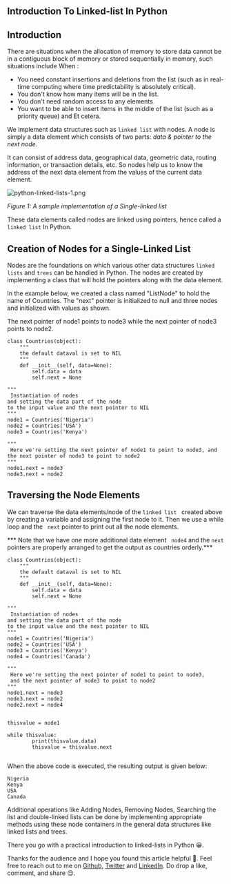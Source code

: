 ## Introduction To Linked-list In Python

## Introduction
There are situations when the allocation of memory to store data cannot be in a contiguous block of memory or stored sequentially in memory,
such situations include When :
- You need constant insertions and deletions from the list (such as in real-time computing where time predictability is absolutely critical).
-  You don't know how many items will be in the list.
- You don't need random access to any elements
- You want to be able to insert items in the middle of the list (such as a priority queue) and Et cetera.

We implement data structures such as ``` linked list ``` with nodes. A node is simply a data element which consists of two parts: *data & pointer to the next node.*

It can consist of address data, geographical data, geometric data, routing information, or transaction details, etc. 
So nodes help us to know the address of the next data element from the values of the current data element. 

![python-linked-lists-1.png](https://cdn.hashnode.com/res/hashnode/image/upload/v1604261380071/tVOUfIaiX.png)


*Figure 1: A sample implementation of a Single-linked list*

 These data elements called nodes are linked using pointers, hence called a ```linked list``` In Python.



## Creation of Nodes for a Single-Linked List

Nodes are the foundations on which various other data structures ```linked lists``` and ```trees``` can be handled in Python.
The nodes are created by implementing a class that will hold the pointers along with the data element. 

In the example below, we created a class named "ListNode" to hold the name of  Countries. 
The "next" pointer is initialized to null and three nodes and initialized with values as shown.

The next pointer of node1 points to node3 while the next pointer of node3 points to node2.

```
class Countries(object):
    """
    the default dataval is set to NIL
    """
    def __init__(self, data=None):
        self.data = data
        self.next = None

"""
 Instantiation of nodes
and setting the data part of the node
to the input value and the next pointer to NIL
"""
node1 = Countries('Nigeria')
node2 = Countries('USA')
node3 = Countries('Kenya')

"""
 Here we're setting the next pointer of node1 to point to node3, and the next pointer of node3 to point to node2
"""
node1.next = node3
node3.next = node2

```

## Traversing the Node Elements

We can traverse the data elements/node of the ```linked list ``` created above by creating a variable and assigning the first node to it. Then we use a while loop and the ``` next``` pointer to print out all the node elements.

*** Note that we have one more additional data element ``` node4``` and the ```next``` pointers are properly arranged to get the output as countries orderly.***

```
class Countries(object):
    """
    the default dataval is set to NIL
    """
    def __init__(self, data=None):
        self.data = data
        self.next = None

"""
 Instantiation of nodes
and setting the data part of the node
to the input value and the next pointer to NIL
"""
node1 = Countries('Nigeria')
node2 = Countries('USA')
node3 = Countries('Kenya')
node4 = Countries('Canada')

"""
 Here we're setting the next pointer of node1 to point to node3,
 and the next pointer of node3 to point to node2
"""
node1.next = node3
node3.next = node2
node2.next = node4


thisvalue = node1

while thisvalue:
        print(thisvalue.data)
        thisvalue = thisvalue.next


```
When the above code is executed, the resulting output is given below:
```
Nigeria
Kenya
USA
Canada
```

Additional operations like Adding Nodes, Removing Nodes, Searching the list and double-linked lists can be done by implementing appropriate methods using these node containers in the general data structures like linked lists and trees.

There you go with a practical introduction to linked-lists in Python 
😀.

Thanks for the audience and I hope you found this article helpful 🤗. Feel free to reach out to me on  [Github](https://github.com/nextwebb), [Twitter](https://twitter.com/i_am_nextwebb) and [LinkedIn](https://www.linkedin.com/in/peterson-oaikhenah-102645144/).
Do drop a like, comment, and share 😌.

